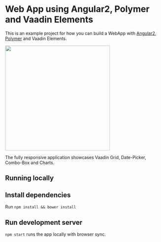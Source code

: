 # Web App using Angular2, Polymer and Vaadin Elements


This is an example project for how you can build a WebApp with [Angular2](https://angular.io/), [Polymer](https://www.polymer-project.org/1.0/) and Vaadin Elements.

<img src='https://github.com/vaadin/expense-manager-ng2-demo/raw/master/images/expense-ng2-screenshot.gif' width='340px'>


The fully responsive application showcases Vaadin Grid, Date-Picker, Combo-Box and Charts.

## Running locally

## Install dependencies
Run `npm install && bower install`

## Run development server
`npm start` runs the app locally with browser sync.
